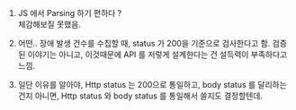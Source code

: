 1. JS 에서 Parsing 하기 편하다 ?  
체감해보질 못했음.

2. 어떤.. 장애 발생 건수를 수집할 때, status 가 200을 기준으로 검사한다고 함.
검증된 이야기는 아니고, 이것때문에 API 를 저렇게 설계한다는 건 설득력이 부족하다고 느낌.

3. 일단 이유를 알아야, Http status 는 200으로 통일하고, body status 를 달리하는건지 아니면, Http status 와 body status 를 통일해서 쓸지도 결정할텐데.